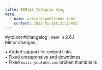 ```yaml
---
title: EDM115 Telegram blog
meta:
  - name: article:published_time
    content: 2022-01-30T13:52:00Z
---
```


#ytdlbot #changelog : new in 2.6.1  
Minor changes :  
  
• Added support for embed links  
• Fixed unresponsive and downtimes  
• Fixed `music.youtube.com` broken thumbnails
